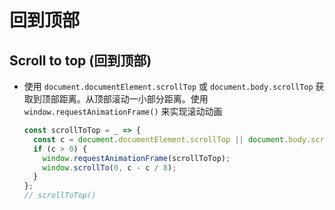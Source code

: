 # 回到顶部

## Scroll to top (回到顶部)

- 使用 `document.documentElement.scrollTop` 或 `document.body.scrollTop` 获取到顶部距离。从顶部滚动一小部分距离。使用 `window.requestAnimationFrame()` 来实现滚动动画

    ```js
    const scrollToTop = _ => {
      const c = document.documentElement.scrollTop || document.body.scrollTop;
      if (c > 0) {
        window.requestAnimationFrame(scrollToTop);
        window.scrollTo(0, c - c / 8);
      }
    };
    // scrollToTop()
    ```
